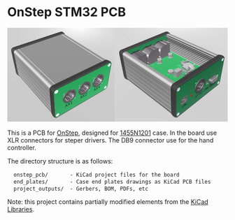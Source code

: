 # OnStep STM32 PCB 

![OnStep STM32 board](/images/block.jpg)

This is a PCB for [OnStep](https://github.com/hjd1964/OnStep),
designed for [1455N1201](https://www.hammfg.com/part/1455N1201) case.
In the board use XLR connectors for steper drivers.
The DB9 connector use for the hand controller.

The directory structure is as follows:
         
      onstep_pcb/       - KiCad project files for the board
      end_plates/       - Case end plates drawings as KiCad PCB files
      project_outputs/  - Gerbers, BOM, PDFs, etc

Note: this project contains partially modified elements
from the [KiCad Libraries](https://gitlab.com/kicad/libraries).

